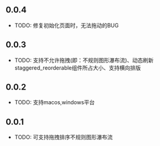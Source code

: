 ## 0.0.4

* TODO: 修复初始化页面时，无法拖动的BUG

## 0.0.3

* TODO: 支持不允许拖拽(即：不规则图形瀑布流)、动态刷新staggered_reorderable组件所占大小、支持横向排版

## 0.0.2

* TODO: 支持macos,windows平台

## 0.0.1

* TODO: 可支持拖拽排序不规则图形瀑布流